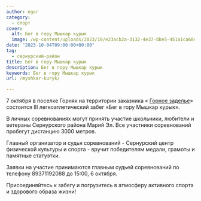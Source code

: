 ```yaml
---
author: egor
category:
  - спорт
cover:
  alt: Бег в гору Мышкар курык
  image: /wp-content/uploads/2023/10/e23acb2a-3132-4e37-bbe5-451a1ca68c30.png
date: "2023-10-04T09:00:00+00:00"
tag:
  - сернурский-район
title: Бег в гору Мышкар курык
description: Бег в гору Мышкар курык
keywords: Бег в гору Мышкар курык
url: /myshkar-kuryk/

---
```

7 октября в поселке Горняк на территории заказника « [Горное заделье](/kamenolomni-marij-el-gornoe-zadele/)» состоится III легкоатлетический забег «Бег в гору Мышкар курык».

В личных соревнованиях могут принять участие школьники, любители и ветераны Сернурского района Марий Эл. Все участники соревнований пробегут дистанцию 3000 метров.

Главный организатор и судья соревнований \- Сернурский центр физической культуры и спорта \- вручит победителям медали, грамоты и памятные статуэтки.

Заявки на участие принимаются главным судьей соревнований по телефону 89371192088 до 15:00, 6 октября.

Присоединяйтесь к забегу и погрузитесь в атмосферу активного спорта и здорового образа жизни!
